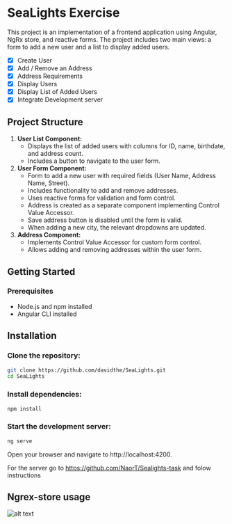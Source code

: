 # SeaLights Exercise

This project is an implementation of a frontend application using Angular, NgRx store, and reactive forms. The project includes two main views: a form to add a new user and a list to display added users.

- [X] Create User
- [X] Add / Remove an Address
- [X] Address Requirements
- [X] Display Users
- [X] Display List of Added Users
- [X] Integrate Development server

## Project Structure

1. **User List Component:**
   * Displays the list of added users with columns for ID, name, birthdate, and address count.
   * Includes a button to navigate to the user form.
2. **User Form Component:**
   * Form to add a new user with required fields (User Name, Address Name, Street).
   * Includes functionality to add and remove addresses.
   * Uses reactive forms for validation and form control.
   * Address is created as a separate component implementing Control Value Accessor.
   * Save address button is disabled until the form is valid.
   * When adding a new city, the relevant dropdowns are updated.
3. **Address Component:**
   * Implements Control Value Accessor for custom form control.
   * Allows adding and removing addresses within the user form.

## Getting Started

### Prerequisites

* Node.js and npm installed
* Angular CLI installed

## Installation
### Clone the repository:

```bash
git clone https://github.com/davidthe/SeaLights.git
cd SeaLights
```
### Install dependencies:

```bash
npm install
```
### Start the development server:

```bash
ng serve
```
Open your browser and navigate to http://localhost:4200.

For the server go to https://github.com/NaorT/Sealights-task and folow instructions

## Ngrex-store usage
![alt text](https://ngrx.io/generated/images/guide/store/state-management-lifecycle.png)
